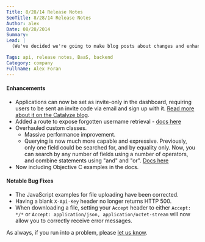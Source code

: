 ```yaml
---
Title: 8/28/14 Release Notes
SeoTitle: 8/28/14 Release Notes
Author: alex
Date: 08/28/2014
Summary: 
Lead: |
  (We've decided we're going to make blog posts about changes and enhancements to the Catalyze v2 API when we release them, starting today.)

Tags: api, release notes, BaaS, backend
Category: company
Fullname: Alex Foran
---
```

#### Enhancements

* Applications can now be set as invite-only in the dashboard, requiring users to be sent an invite code via email and sign up with it. [Read more about it on the Catalyze blog](https://catalyze.io/blog/invite-only-applications/).
* Added a route to expose forgotten username retrieval - [docs here](https://resources.catalyze.io/#send-username-reminder)
* Overhauled custom classes.
    * Massive performance improvement.
    * Querying is now much more capable and expressive. Previously, only one field could be searched for, and by equality only. Now, you can search by any number of fields using a number of operators, and combine statements using "and" and "or". [Docs here](https://resources.catalyze.io/#filter-class-entries)
* Now including Objective C examples in the docs.

#### Notable Bug Fixes

* The JavaScript examples for file uploading have been corrected.
* Having a blank `X-Api-Key` header no longer returns HTTP 500.
* When downloading a file, setting your `Accept` header to either `Accept: */*` or `Accept: application/json, application/octet-stream` will now allow you to correctly receive error messages.

As always, if you run into a problem, please [let us know](https://catalyzeio.zendesk.com/).

